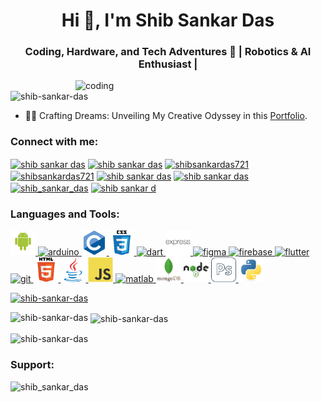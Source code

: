 <h1 align="center">Hi 👋, I'm Shib Sankar Das</h1>
<h3 align="center">Coding, Hardware, and Tech Adventures 🚀 | Robotics & AI Enthusiast |</h3>

<img align="right" alt="coding" width="400" src="https://github.com/Shib-Sankar-Das/Shib-Sankar-Das/blob/main/final.gif">
<p align="left"> <img src="https://komarev.com/ghpvc/?username=shib-sankar-das&label=Profile%20views&color=0e75b6&style=flat" alt="shib-sankar-das" /> </p>

- 👨‍💻 Crafting Dreams: Unveiling My Creative Odyssey in this [Portfolio](https://understood-island-cloche.glitch.me/#home).

<h3 align="left">Connect with me:</h3>
<p align="left">
  
<a href="https://www.linkedin.com/in/shib-sankar-das-a635b6253/" target="blank"><img align="center" src="https://raw.githubusercontent.com/rahuldkjain/github-profile-readme-generator/master/src/images/icons/Social/linked-in-alt.svg" alt="shib sankar das" height="30" width="40" /></a>
<a href="https://www.codechef.com/users/shibsankardas" target="blank"><img align="center" src="https://cdn.jsdelivr.net/npm/simple-icons@3.1.0/icons/codechef.svg" alt="shib sankar das" height="30" width="40" /></a>
<a href="https://www.hackerrank.com/shibsankardas721" target="blank"><img align="center" src="https://raw.githubusercontent.com/rahuldkjain/github-profile-readme-generator/master/src/images/icons/Social/hackerrank.svg" alt="shibsankardas721" height="30" width="40" /></a>
<a href="https://codeforces.com/profile/shibsankardas721" target="blank"><img align="center" src="https://raw.githubusercontent.com/rahuldkjain/github-profile-readme-generator/master/src/images/icons/Social/codeforces.svg" alt="shibsankardas721" height="30" width="40" /></a>
<a href="https://www.leetcode.com/Shib_Sankar_Das" target="blank"><img align="center" src="https://raw.githubusercontent.com/rahuldkjain/github-profile-readme-generator/master/src/images/icons/Social/leet-code.svg" alt="shib sankar das" height="30" width="40" /></a>
<a href="https://www.hackerearth.com/@shibsankardas721" target="blank"><img align="center" src="https://raw.githubusercontent.com/rahuldkjain/github-profile-readme-generator/master/src/images/icons/Social/hackerearth.svg" alt="shib sankar das" height="30" width="40" /></a>
<a href="https://auth.geeksforgeeks.org/user/shib_sankar_das" target="blank"><img align="center" src="https://raw.githubusercontent.com/rahuldkjain/github-profile-readme-generator/master/src/images/icons/Social/geeks-for-geeks.svg" alt="shib_sankar_das" height="30" width="40" /></a>
<a href="https://www.topcoder.com/members/Shib_Sankar_Das" target="blank"><img align="center" src="https://raw.githubusercontent.com/rahuldkjain/github-profile-readme-generator/master/src/images/icons/Social/topcoder.svg" alt="shib sankar d" height="30" width="40" /></a>
</p>

<h3 align="left">Languages and Tools:</h3>
<p align="left"> <a href="https://developer.android.com" target="_blank" rel="noreferrer"> <img src="https://raw.githubusercontent.com/devicons/devicon/master/icons/android/android-original-wordmark.svg" alt="android" width="40" height="40"/> </a> <a href="https://www.arduino.cc/" target="_blank" rel="noreferrer"> <img src="https://cdn.worldvectorlogo.com/logos/arduino-1.svg" alt="arduino" width="40" height="40"/> </a> <a href="https://www.cprogramming.com/" target="_blank" rel="noreferrer"> <img src="https://raw.githubusercontent.com/devicons/devicon/master/icons/c/c-original.svg" alt="c" width="40" height="40"/> </a> <a href="https://www.w3schools.com/css/" target="_blank" rel="noreferrer"> <img src="https://raw.githubusercontent.com/devicons/devicon/master/icons/css3/css3-original-wordmark.svg" alt="css3" width="40" height="40"/> </a> <a href="https://dart.dev" target="_blank" rel="noreferrer"> <img src="https://www.vectorlogo.zone/logos/dartlang/dartlang-icon.svg" alt="dart" width="40" height="40"/> </a> <a href="https://expressjs.com" target="_blank" rel="noreferrer"> <img src="https://raw.githubusercontent.com/devicons/devicon/master/icons/express/express-original-wordmark.svg" alt="express" width="40" height="40"/> </a> <a href="https://www.figma.com/" target="_blank" rel="noreferrer"> <img src="https://www.vectorlogo.zone/logos/figma/figma-icon.svg" alt="figma" width="40" height="40"/> </a> <a href="https://firebase.google.com/" target="_blank" rel="noreferrer"> <img src="https://www.vectorlogo.zone/logos/firebase/firebase-icon.svg" alt="firebase" width="40" height="40"/> </a> <a href="https://flutter.dev" target="_blank" rel="noreferrer"> <img src="https://www.vectorlogo.zone/logos/flutterio/flutterio-icon.svg" alt="flutter" width="40" height="40"/> </a> <a href="https://git-scm.com/" target="_blank" rel="noreferrer"> <img src="https://www.vectorlogo.zone/logos/git-scm/git-scm-icon.svg" alt="git" width="40" height="40"/> </a> <a href="https://www.w3.org/html/" target="_blank" rel="noreferrer"> <img src="https://raw.githubusercontent.com/devicons/devicon/master/icons/html5/html5-original-wordmark.svg" alt="html5" width="40" height="40"/> </a> <a href="https://www.java.com" target="_blank" rel="noreferrer"> <img src="https://raw.githubusercontent.com/devicons/devicon/master/icons/java/java-original.svg" alt="java" width="40" height="40"/> </a> <a href="https://developer.mozilla.org/en-US/docs/Web/JavaScript" target="_blank" rel="noreferrer"> <img src="https://raw.githubusercontent.com/devicons/devicon/master/icons/javascript/javascript-original.svg" alt="javascript" width="40" height="40"/> </a> <a href="https://www.mathworks.com/" target="_blank" rel="noreferrer"> <img src="https://upload.wikimedia.org/wikipedia/commons/2/21/Matlab_Logo.png" alt="matlab" width="40" height="40"/> </a> <a href="https://www.mongodb.com/" target="_blank" rel="noreferrer"> <img src="https://raw.githubusercontent.com/devicons/devicon/master/icons/mongodb/mongodb-original-wordmark.svg" alt="mongodb" width="40" height="40"/> </a> <a href="https://nodejs.org" target="_blank" rel="noreferrer"> <img src="https://raw.githubusercontent.com/devicons/devicon/master/icons/nodejs/nodejs-original-wordmark.svg" alt="nodejs" width="40" height="40"/> </a> <a href="https://www.photoshop.com/en" target="_blank" rel="noreferrer"> <img src="https://raw.githubusercontent.com/devicons/devicon/master/icons/photoshop/photoshop-line.svg" alt="photoshop" width="40" height="40"/> </a> <a href="https://www.python.org" target="_blank" rel="noreferrer"> <img src="https://raw.githubusercontent.com/devicons/devicon/master/icons/python/python-original.svg" alt="python" width="40" height="40"/> </a> </p>

<p align="left"> <a href="https://github.com/ryo-ma/github-profile-trophy"><img src="https://github-profile-trophy.vercel.app/?username=shib-sankar-das" alt="shib-sankar-das" /></a> </p>

<p><img align="left" src="https://github-readme-stats.vercel.app/api/top-langs?username=shib-sankar-das&show_icons=true&locale=en&layout=compact" alt="shib-sankar-das" /></p>

<p>&nbsp;<img align="center" src="https://github-readme-stats.vercel.app/api?username=shib-sankar-das&show_icons=true&locale=en" alt="shib-sankar-das" /></p>

<p><img align="center" src="https://github-readme-streak-stats.herokuapp.com/?user=shib-sankar-das&" alt="shib-sankar-das" /></p>

<h3 align="left">Support:</h3>
<p><a href="https://www.buymeacoffee.com/shib_sankar_das"> <img align="left" src="https://cdn.buymeacoffee.com/buttons/v2/default-yellow.png" height="50" width="210" alt="shib_sankar_das" /></a></p><br><br>
